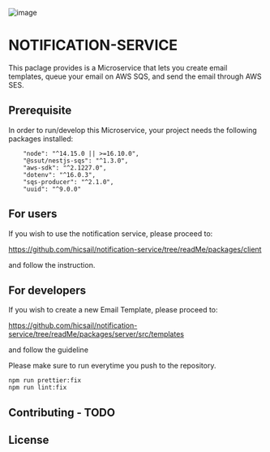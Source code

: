 
![image](https://user-images.githubusercontent.com/62607343/202245103-044d5c0b-7dec-416b-a178-66b4875dc399.png)



# NOTIFICATION-SERVICE

This paclage provides is a Microservice that lets you create email templates, queue your email on AWS SQS, and send the email through AWS SES.

## Prerequisite

In order to run/develop this Microservice, your project needs the following packages installed:

```
    "node": "^14.15.0 || >=16.10.0",
    "@ssut/nestjs-sqs": "^1.3.0",
    "aws-sdk": "^2.1227.0",
    "dotenv": "^16.0.3",
    "sqs-producer": "^2.1.0",
    "uuid": "^9.0.0"
```

## For users

If you wish to use the notification service, please proceed to:

https://github.com/hicsail/notification-service/tree/readMe/packages/client

and follow the instruction.


## For developers

If you wish to create a new Email Template, please proceed to:

https://github.com/hicsail/notification-service/tree/readMe/packages/server/src/templates

and follow the guideline

Please make sure to run everytime you push to the repository.

```
npm run prettier:fix
npm run lint:fix
```


## Contributing - TODO
## License


